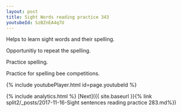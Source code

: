 ```yaml
---
layout: post
title: Sight Words reading practice 343
youtubeId: SzBZnEA4q7U
---
```

 
 
Helps to learn sight words and their spelling.

Opportunitiy to repeat the spelling. 

Practice spelling. 
 
Practice for spelling bee competitions. 
 
{% include youtubePlayer.html id=page.youtubeId %}
 
 
{% include analytics.html %} 
[Next]({{ site.baseurl }}{% link  split2/_posts/2017-11-16-Sight sentences reading practice 283.md%})
 
